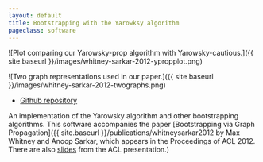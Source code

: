 ```yaml
---
layout: default
title: Bootstrapping with the Yarowksy algorithm
pageclass: software
---
```


![Plot comparing our Yarowsky-prop algorithm with Yarowsky-cautious.]({{ site.baseurl }}/images/whitney-sarkar-2012-ypropplot.png) 

![Two graph representations used in our paper.]({{ site.baseurl }}/images/whitney-sarkar-2012-twographs.png)

-   [Github repository](https://github.com/sfu-natlang/yarowsky)

An implementation of the Yarowsky algorithm and other bootstrapping algorithms. This software accompanies the paper [Bootstrapping via Graph Propagation]({{ site.baseurl }}/publications/whitneysarkar2012 by Max Whitney and Anoop Sarkar, which appears in the Proceedings of ACL 2012. There are also [slides](http://www2.cs.sfu.ca/~mwhitney/personal/yarowsky-propagation-slides.pdf) from the ACL presentation.)
